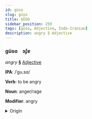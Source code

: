 ```yaml
---
id: güso
slug: güso
title: GÜSO
sidebar_position: 259
tags: [güso, Adjective, Indo-Iranian]
description: angry § Adjective
---
```


### güso&emsp;<span kind="abugida">ꜿʄɐ</span>

*angry* **§** [Adjective](../../tags/Adjective)

**IPA**: /ˈgu.sɑ/

**Verb**: to be angry

**Noun**: anger/rage

**Modifier**: angry

<details>
    <summary>Origin</summary>
    Hindi ग़ुस्सा ġussā [ɡʊs̪.s̪äː]<br/>
    <em>Indo-Iranian Language Family</em>
</details>